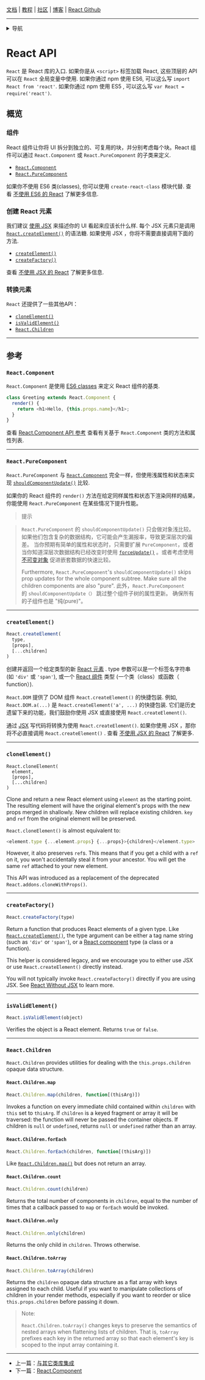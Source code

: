 [文档](/cn/docs/hello-world.md) | [教程](/cn/tutorial/tutorial.md) | [社区](/cn/community/support.md) | [博客](/cn/_posts/2017-04-07-react-v15.5.0.md) | [React Github](https://facebook.github.io/react/)

---
<details>
  <summary>导航</summary>

#### 快速入门

* [安装](/cn/docs/installation.md)
* [Hello World](/cn/docs/hello-world.md)
* [JSX 介绍](/cn/docs/introducing-jsx.md)
* [渲染元素](/cn/docs/rendering-elements.md)
* [组件和Props](/cn/docs/components-and-props.md)
* [State和生命周期](/cn/docs/state-and-lifecycle.md)
* [事件处理](/cn/docs/handling-events.md)
* [条件渲染](/cn/docs/conditional-rendering.md)
* [列表和键](/cn/docs/lists-and-keys.md)
* [表单](/cn/docs/forms.md)
* [状态提升](/cn/docs/lifting-state-up.md)
* [组合 vs 继承](/cn/docs/composition-vs-inheritance.md)
* [用 React 思考](/cn/docs/thinking-in-react.md)

#### 高级教程

* [深入JSX](/cn/docs/jsx-in-depth.md)
* [使用 PropTypes 做类型检查](/cn/docs/typechecking-with-proptypes.md)
* [Refs 和 DOM](/cn/docs/refs-and-the-dom.md)
* [不可控组件](/cn/docs/uncontrolled-components.md)
* [性能优化](/cn/docs/optimizing-performance.md)
* [不使用 ES6 的 React](/cn/docs/react-without-es6.md)
* [不使用 JSX 的 React](/cn/docs/react-without-jsx.md)
* [一致性比较（Reconciliation）](/cn/docs/reconciliation.md)
* [上下文（Context）](/cn/docs/context.md)
* [Web Components](/cn/docs/web-components.md)
* [高阶组件](/cn/docs/higher-order-components.md)
* [与其它类库集成](/cn/docs/integrating-with-other-libraries.md)

#### 参考

* [**`React API`**](/cn/docs/react-api.md)
* [React.Component](/cn/docs/react-component.md)
* [ReactDOM](/cn/docs/react-dom.md)
* [ReactDOMServer](/cn/docs/react-dom-server.md)
* [DOM 元素](/cn/docs/dom-elements.md)
* [合成事件（SyntheticEvent）](/cn/docs/events.md)

#### 贡献

* [如何贡献](/cn/contributing/how-to-contribute.md)
* [代码库概述](/cn/contributing/codebase-overview.md)
* [实现说明](/cn/contributing/implementation-notes.md)
* [设计原则](/cn/contributing/design-principles.md)


</details>

# React API

`React` 是 React 库的入口. 如果你是从 `<script>` 标签加载 React, 这些顶层的 API 可以在 `React` 全局变量中使用. 如果你通过 npm 使用 ES6, 可以这么写 `import React from 'react'`. 如果你通过 npm 使用 ES5 , 可以这么写 `var React = require('react')`.

## 概览

### 组件

React 组件让你将 UI 拆分到独立的、可复用的块，并分别考虑每个块。React 组件可以通过 `React.Component` 或 `React.PureComponent` 的子类来定义.

 - [`React.Component`](#react.component)
 - [`React.PureComponent`](#react.purecomponent)

如果你不使用 ES6 类(classes), 你可以使用 `create-react-class` 模块代替. 查看 [不使用 ES6 的 React](/cn/docs/react-without-es6.md)  了解更多信息.

### 创建 React 元素

我们建议 [使用 JSX](/cn/docs/introducing-jsx.md) 来描述你的 UI 看起来应该长什么样. 每个 JSX 元素只是调用 [`React.createElement()`](#createelement) 的语法糖. 如果使用 JSX ，你将不需要直接调用下面的方法.

- [`createElement()`](#createelement)
- [`createFactory()`](#createfactory)

查看 [不使用 JSX 的 React](/cn/docs/react-without-jsx.md) 了解更多信息.

### 转换元素

`React` 还提供了一些其他API：

- [`cloneElement()`](#cloneelement)
- [`isValidElement()`](#isvalidelement)
- [`React.Children`](#react.children)

* * *

## 参考

### `React.Component`

`React.Component` 是使用 [ES6 classes](https://developer.mozilla.org/en/docs/Web/JavaScript/Reference/Classes) 来定义 React 组件的基类.

```javascript
class Greeting extends React.Component {
  render() {
    return <h1>Hello, {this.props.name}</h1>;
  }
}
```

查看 [React.Component API 参考](/cn/docs/react-component.md) 查看有关基于 `React.Component` 类的方法和属性列表.

* * *

### `React.PureComponent`

`React.PureComponent` 与 [`React.Component`](#react.component) 完全一样，但使用浅属性和状态来实现 [`shouldComponentUpdate()`](/cn/docs/react-component.md#shouldcomponentupdate) 比较.

如果你的 React 组件的 `render()` 方法在给定同样属性和状态下渲染同样的结果，你能使用 `React.PureComponent` 在某些情况下提升性能。

> 提示

> `React.PureComponent` 的 `shouldComponentUpdate()` 只会做对象浅比较。如果他们包含复杂的数据结构，它可能会产生漏报率，导致更深层次的偏差。 当你预期有简单的属性和状态时，只需要扩展 `PureComponent`，或者当你知道深层次数据结构已经改变时使用 [`forceUpdate()`](/cn/docs/react-component.md#forceupdate) 。或者考虑使用 [不可变对象](https://facebook.github.io/immutable-js/) 促进嵌套数据的快速比较。
>
> Furthermore, `React.PureComponent`'s `shouldComponentUpdate()` skips prop updates for the whole component subtree. Make sure all the children components are also "pure".
> 此外，`React.PureComponent` 的 `shouldComponentUpdate（）` 跳过整个组件子树的属性更新。 确保所有的子组件也是 "纯(pure)"。

* * *

### `createElement()`

```javascript
React.createElement(
  type,
  [props],
  [...children]
)
```

创建并返回一个给定类型的新 [React 元素](/cn/docs/rendering-elements.md) . type 参数可以是一个标签名字符串 (如 `'div'` 或 `'span'`), 或一个 [React 组件](/cn/docs/components-and-props.md) 类型 (一个类（class）或函数（ function）).

`React.DOM` 提供了 DOM 组件 `React.createElement()` 的快捷包装. 例如, `React.DOM.a(...)` 是 `React.createElement('a', ...)` 的快捷包装. 它们是历史遗留下来的功能，我们鼓励你使用 JSX 或直接使用 `React.createElement()`.

通过 [JSX](/cn/docs/introducing-jsx.md) 写代码将转换为使用 `React.createElement()`. 如果你使用 JSX ，那你将不必直接调用 `React.createElement()` . 查看 [不使用 JSX 的 React](/react/docs/react-without-jsx.html) 了解更多.

* * *

### `cloneElement()`

```
React.cloneElement(
  element,
  [props],
  [...children]
)
```

Clone and return a new React element using `element` as the starting point. The resulting element will have the original element's props with the new props merged in shallowly. New children will replace existing children. `key` and `ref` from the original element will be preserved.

`React.cloneElement()` is almost equivalent to:

```js
<element.type {...element.props} {...props}>{children}</element.type>
```

However, it also preserves `ref`s. This means that if you get a child with a `ref` on it, you won't accidentally steal it from your ancestor. You will get the same `ref` attached to your new element.

This API was introduced as a replacement of the deprecated `React.addons.cloneWithProps()`.

* * *

### `createFactory()`

```javascript
React.createFactory(type)
```

Return a function that produces React elements of a given type. Like [`React.createElement()`](#createElement), the type argument can be either a tag name string (such as `'div'` or `'span'`), or a [React component](/react/docs/components-and-props.html) type (a class or a function).

This helper is considered legacy, and we encourage you to either use JSX or use `React.createElement()` directly instead.

You will not typically invoke `React.createFactory()` directly if you are using JSX. See [React Without JSX](/react/docs/react-without-jsx.html) to learn more.

* * *

### `isValidElement()`

```javascript
React.isValidElement(object)
```

Verifies the object is a React element. Returns `true` or `false`.

* * *

### `React.Children`

`React.Children` provides utilities for dealing with the `this.props.children` opaque data structure.

#### `React.Children.map`

```javascript
React.Children.map(children, function[(thisArg)])
```

Invokes a function on every immediate child contained within `children` with `this` set to `thisArg`. If `children` is a keyed fragment or array it will be traversed: the function will never be passed the container objects. If children is `null` or `undefined`, returns `null` or `undefined` rather than an array.

#### `React.Children.forEach`

```javascript
React.Children.forEach(children, function[(thisArg)])
```

Like [`React.Children.map()`](#react.children.map) but does not return an array.

#### `React.Children.count`

```javascript
React.Children.count(children)
```

Returns the total number of components in `children`, equal to the number of times that a callback passed to `map` or `forEach` would be invoked.

#### `React.Children.only`

```javascript
React.Children.only(children)
```

Returns the only child in `children`. Throws otherwise.

#### `React.Children.toArray`

```javascript
React.Children.toArray(children)
```

Returns the `children` opaque data structure as a flat array with keys assigned to each child. Useful if you want to manipulate collections of children in your render methods, especially if you want to reorder or slice `this.props.children` before passing it down.

> Note:
>
> `React.Children.toArray()` changes keys to preserve the semantics of nested arrays when flattening lists of children. That is, `toArray` prefixes each key in the returned array so that each element's key is scoped to the input array containing it.

---

* 上一篇：[与其它类库集成](/cn/docs/integrating-with-other-libraries.md)
* 下一篇：[React.Component](/cn/docs/react-component.md)
